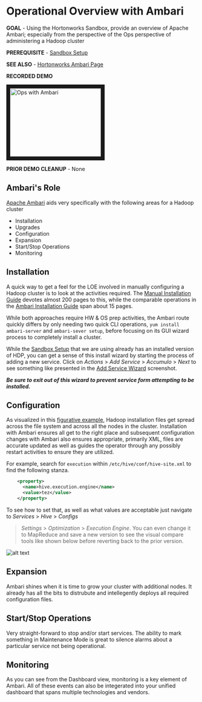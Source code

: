 # Operational Overview with Ambari

**GOAL** - Using the Hortonworks Sandbox, provide an overview of Apache
Ambari; especially from the perspective of the Ops perspective of 
administering a Hadoop cluster

**PREREQUISITE** - [Sandbox Setup](../SandboxSetup.md)

**SEE ALSO** - [Hortonworks Ambari Page](http://hortonworks.com/hadoop/ambari/)

**RECORDED DEMO**

<a href="http://www.youtube.com/watch?feature=player_embedded&v=AWRMQmLmuMk" target="_blank"><img src="http://img.youtube.com/vi/AWRMQmLmuMk/0.jpg" 
alt="Ops with Ambari" width="240" height="180" border="10" /></a>

**PRIOR DEMO CLEANUP** - None

## Ambari's Role

[Apache Ambari](http://ambari.apache.org/ "Ambari") aids very specifically with the following areas for a Hadoop cluster

* Installation
* Upgrades
* Configuration
* Expansion
* Start/Stop Operations
* Monitoring

## Installation

A quick way to get a feel for the LOE involved in manually configuring
a Hadoop cluster is to look at the activities required.  The 
[Manual Installation Guide](https://docs.hortonworks.com/HDPDocuments/HDP2/HDP-2.6.2/bk_command-line-installation/bk_command-line-installation.pdf "Manual Install")
devotes almost 200 pages to this, while the comparable 
operations in the 
[Ambari Installation Guide](https://docs.hortonworks.com/HDPDocuments/Ambari-2.5.2.0/bk_ambari-installation/bk_ambari-installation.pdf "Ambari Install")
span about 15 pages.

While both approaches require HW & OS prep activities, the Ambari route
quickly differs by only needing two quick CLI operations, 
```yum install ambari-server``` and ```ambari-sever setup```, before
focusing on its GUI wizard process to completely install a cluster.

While the [Sandbox Setup](../SandboxSetup.md) that we are using already
has an installed version of HDP, you can get a sense of this install wizard
by starting the process of adding a new service.  Click on _Actions_ > 
_Add Service_ > _Accumulo_ > _Next_ to see something like presented in the
[Add Service Wizard](./images/AddServiceWizard.png?raw=true) screenshot.

**_Be sure to exit out of this wizard to prevent service form attempting
to be installed._**

## Configuration

As visualized in this [figurative example](./images/HadoopFiles.png?raw=true), Hadoop installation files get spread across the file system and across all the nodes
in the cluster.  Installation with Ambari ensures all get to the right place
and subsequent configuration changes with Ambari also ensures appropriate, 
primarily XML, files are accurate updated as well as guides the operator 
through any possibly restart activities to ensure they are utilized.

For example, search for `execution` within `/etc/hive/conf/hive-site.xml` to 
find the following stanza.

```xml
    <property>
      <name>hive.execution.engine</name>
      <value>tez</value>
    </property>
```

To see how to set that, as well as what values are acceptable just navigate to _Services_ > _Hive_ > _Configs_
> _Settings_ > _Optimization_ > _Execution Engine_.  You
can even change it to MapReduce and save a new version to 
see the visual compare tools like shown below
before reverting back to the prior version.

![alt text](./images/ExecutionEngineChange.png "config diff")
 
## Expansion

Ambari shines when it is time to grow your cluster with additional nodes.  It
already has all the bits to distrubute and intellegently deploys all required
configuration files.  

## Start/Stop Operations

Very straight-forward to stop and/or start services.  The ability to mark
something in Maintenance Mode is great to silence alarms about a particular
service not being operational.

## Monitoring

As you can see from the Dashboard view, monitoring is a key element of Ambari.
All of these events can also be integerated into your unified dashboard that
spans multiple technologies and vendors.
